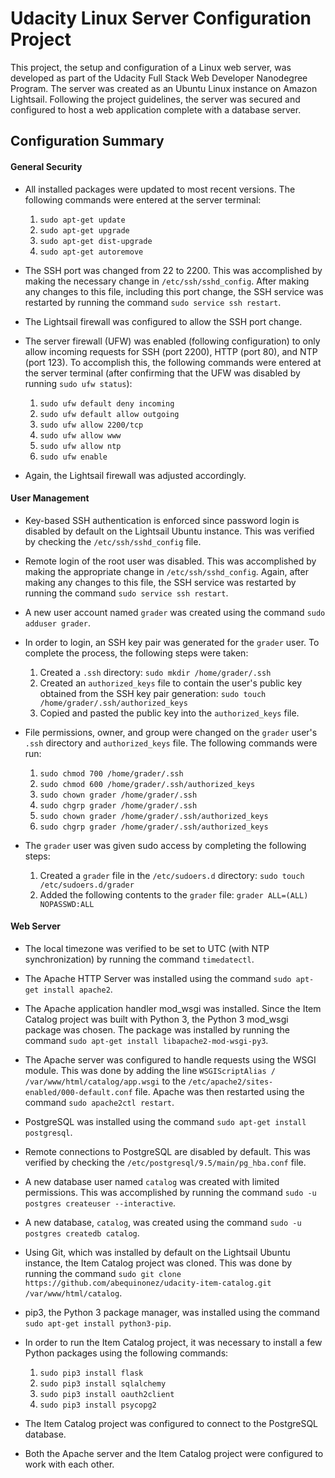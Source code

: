 # Udacity Linux Server Configuration Project

This project, the setup and configuration of a Linux web server, was developed as part of the Udacity Full Stack Web Developer Nanodegree Program. The server was created as an Ubuntu Linux instance on Amazon Lightsail. Following the project guidelines, the server was secured and configured to host a web application complete with a database server.

## Configuration Summary

#### General Security
* All installed packages were updated to most recent versions. The following commands were entered at the server terminal:
    1. ```sudo apt-get update```
    2. ```sudo apt-get upgrade```
    3. ```sudo apt-get dist-upgrade```
    4. ```sudo apt-get autoremove```

* The SSH port was changed from 22 to 2200. This was accomplished by making the necessary change in ```/etc/ssh/sshd_config```. After making any changes to this file, including this port change, the SSH service was restarted by running the command ```sudo service ssh restart```.

* The Lightsail firewall was configured to allow the SSH port change.

* The server firewall (UFW) was enabled (following configuration) to only allow incoming requests for SSH (port 2200), HTTP (port 80), and NTP (port 123). To accomplish this, the following commands were entered at the server terminal (after confirming that the UFW was disabled by running ```sudo ufw status```):
    1. ```sudo ufw default deny incoming```
    2. ```sudo ufw default allow outgoing```
    3. ```sudo ufw allow 2200/tcp```
    4. ```sudo ufw allow www```
    5. ```sudo ufw allow ntp```
    6. ```sudo ufw enable```

* Again, the Lightsail firewall was adjusted accordingly.

#### User Management
* Key-based SSH authentication is enforced since password login is disabled by default on the Lightsail Ubuntu instance. This was verified by checking the ```/etc/ssh/sshd_config``` file.

* Remote login of the root user was disabled. This was accomplished by making the appropriate change in ```/etc/ssh/sshd_config```. Again, after making any changes to this file, the SSH service was restarted by running the command ```sudo service ssh restart```.

* A new user account named ```grader``` was created using the command ```sudo adduser grader```.

* In order to login, an SSH key pair was generated for the ```grader``` user. To complete the process, the following steps were taken:
    1. Created a ```.ssh``` directory: ```sudo mkdir /home/grader/.ssh```
    2. Created an ```authorized_keys``` file to contain the user's public key obtained from the SSH key pair generation: ```sudo touch /home/grader/.ssh/authorized_keys```
    3. Copied and pasted the public key into the ```authorized_keys``` file.

* File permissions, owner, and group were changed on the ```grader``` user's ```.ssh``` directory and ```authorized_keys``` file. The following commands were run:
    1. ```sudo chmod 700 /home/grader/.ssh```
    2. ```sudo chmod 600 /home/grader/.ssh/authorized_keys```
    3. ```sudo chown grader /home/grader/.ssh```
    4. ```sudo chgrp grader /home/grader/.ssh```
    5. ```sudo chown grader /home/grader/.ssh/authorized_keys```
    6. ```sudo chgrp grader /home/grader/.ssh/authorized_keys```

* The ```grader``` user was given sudo access by completing the following steps:
    1. Created a ```grader``` file in the ```/etc/sudoers.d``` directory: ```sudo touch /etc/sudoers.d/grader```
    2. Added the following contents to the ```grader``` file: ```grader ALL=(ALL) NOPASSWD:ALL```

#### Web Server
* The local timezone was verified to be set to UTC (with NTP synchronization) by running the command ```timedatectl```.

* The Apache HTTP Server was installed using the command ```sudo apt-get install apache2```.

* The Apache application handler mod_wsgi was installed. Since the Item Catalog project was built with Python 3, the Python 3 mod_wsgi package was chosen. The package was installed by running the command ```sudo apt-get install libapache2-mod-wsgi-py3```.

* The Apache server was configured to handle requests using the WSGI module. This was done by adding the line ```WSGIScriptAlias / /var/www/html/catalog/app.wsgi``` to the ```/etc/apache2/sites-enabled/000-default.conf``` file. Apache was then restarted using the command ```sudo apache2ctl restart```.

* PostgreSQL was installed using the command ```sudo apt-get install postgresql```.

* Remote connections to PostgreSQL are disabled by default. This was verified by checking the ```/etc/postgresql/9.5/main/pg_hba.conf``` file.

* A new database user named ```catalog``` was created with limited permissions. This was accomplished by running the command ```sudo -u postgres createuser --interactive```.

* A new database, ```catalog```, was created using the command ```sudo -u postgres createdb catalog```.

* Using Git, which was installed by default on the Lightsail Ubuntu instance, the Item Catalog project was cloned. This was done by running the command ```sudo git clone https://github.com/abequinonez/udacity-item-catalog.git /var/www/html/catalog```.

* pip3, the Python 3 package manager, was installed using the command ```sudo apt-get install python3-pip```.

* In order to run the Item Catalog project, it was necessary to install a few Python packages using the following commands:
    1. ```sudo pip3 install flask```
    2. ```sudo pip3 install sqlalchemy```
    3. ```sudo pip3 install oauth2client```
    4. ```sudo pip3 install psycopg2```

* The Item Catalog project was configured to connect to the PostgreSQL database.

* Both the Apache server and the Item Catalog project were configured to work with each other.